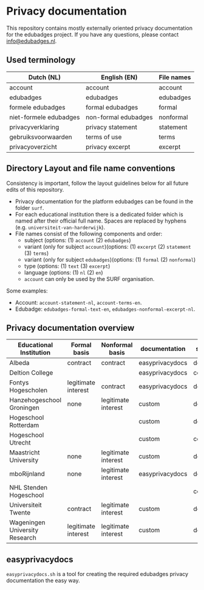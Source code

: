 # Privacy documentation
This repository contains mostly externally oriented privacy documentation for the edubadges project. If you have any questions, please contact info@edubadges.nl.

## Used terminology
| Dutch (NL) | English (EN) | File names |
| ---------- | ------------ | ---------- |
| account | account | account |
| edubadges | edubadges | edubadges |
| formele edubadges | formal edubadges | formal |
| niet-formele edubadges | non-formal edubadges | nonformal |
| privacyverklaring | privacy statement | statement |
| gebruiksvoorwaarden | terms of use | terms |
| privacyoverzicht | privacy excerpt | excerpt |

## Directory Layout and file name conventions
Consistency is important, follow the layout guidelines below for all future edits of this repository.

* Privacy documentation for the platform edubadges can be found in the folder `surf`.
* For each educational institution there is a dedicated folder which is named after their official full name. Spaces are replaced by hyphens (e.g. `universiteit-van-harderwijk`).
* File names consist of the following components and order:
  * subject (options: (1) `account` (2) `edubadges`)
  * variant (only for subject `account`)(options: (1) `excerpt` (2) `statement` (3) `terms`)
  * variant (only for subject `edubadges`)(options: (1) `formal` (2) `nonformal`)
  * type (options: (1) `text` (3) `excerpt`)
  * language (options: (1) `nl` (2) `en`)
  * `account` can only be used by the SURF organisation.

Some examples:
* Account: `account-statement-nl`, `account-terms-en`.
* Edubadge: `edubadges-formal-text-en`, `edubadges-nonformal-excerpt-nl`.

## Privacy documentation overview
| Educational Institution | Formal basis | Nonformal basis | documentation | status |
| ----------------------- | ------------ | --------------- | --------------------- | ------ |
| Albeda | contract | contract | easyprivacydocs | done |
| Deltion College | | | easyprivacydocs | concept |
| Fontys Hogescholen | legitimate interest | contract | easyprivacydocs | done |
| Hanzehogeschool Groningen | none | legitimate interest | custom | done |
| Hogeschool Rotterdam | | | custom | done |
| Hogeschool Utrecht | | | custom | concept |
| Maastricht University | none | legitimate interest | custom | done |
| mboRijnland | none | legitimate interest | easyprivacydocs | done |
| NHL Stenden Hogeschool | | | | concept |
| Universiteit Twente | contract | legitimate interest | custom | done |
| Wageningen University Research | legitimate interest | legitimate interest | custom | done |

## easyprivacydocs
`easyprivacydocs.sh` is a tool for creating the required edubadges privacy documentation the easy way.
